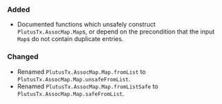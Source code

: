 ### Added

- Documented functions which unsafely construct `PlutusTx.AssocMap.Map`s, or depend on the precondition that the input `Map`s do not contain duplicate entries.

### Changed

- Renamed `PlutusTx.AssocMap.Map.fromList` to `PlutusTx.AssocMap.Map.unsafeFromList`.
- Renamed `PlutusTx.AssocMap.Map.fromListSafe` to `PlutusTx.AssocMap.Map.safeFromList`.
